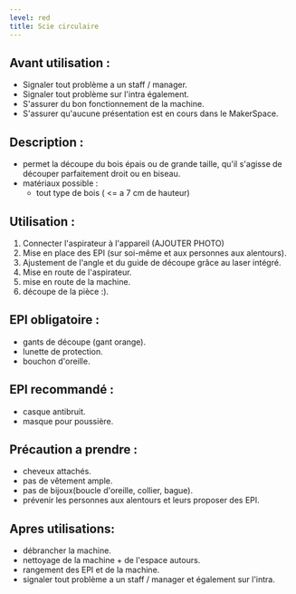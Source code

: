 ```yaml
---
level: red
title: Scie circulaire
---
```


## Avant utilisation : 

- Signaler tout problème a un staff / manager.
- Signaler tout problème sur l'intra également.
- S'assurer du bon fonctionnement de la machine.
- S'assurer qu'aucune présentation est en cours dans le MakerSpace.

## Description : 

- permet la découpe du bois épais ou de grande taille, qu'il s'agisse de découper parfaitement droit ou en biseau.
- matériaux possible : 
  - tout type de bois ( <= a 7 cm de hauteur)

## Utilisation : 

1. Connecter l'aspirateur à l'appareil (AJOUTER PHOTO)
2. Mise en place des EPI (sur soi-même et aux personnes aux alentours). 
3. Ajustement de l'angle et du guide de découpe grâce au laser intégré. 
4. Mise en route de l'aspirateur. 
5. mise en route de la machine. 
6. découpe de la pièce :).

## EPI obligatoire : 

- gants de découpe (gant orange).
- lunette de protection.
- bouchon d'oreille.

## EPI recommandé : 

 - casque antibruit.
 - masque pour poussière.

## Précaution a prendre : 

- cheveux attachés.
- pas de vêtement ample.
- pas de bijoux(boucle d'oreille, collier, bague).
- prévenir les personnes aux alentours et leurs proposer des EPI.

## Apres utilisations: 

- débrancher la machine.
- nettoyage de la machine + de l'espace autours.
- rangement des EPI et de la machine.
- signaler tout problème a un staff / manager et également sur l'intra.